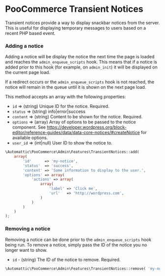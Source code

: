 # PooCommerce Transient Notices

Transient notices provide a way to display snackbar notices from the server.  This is useful for displaying temporary messages to users based on a recent PHP based event.

### Adding a notice

Adding a notice will be display the notice the next time the page is loaded and reaches the `admin_enqueue_scripts` hook.  This means that if a notice is added prior to this hook (for example, on `admin_init`) it will be displayed on the current page load.

If a redirect occurs or the `admin_enqueue_scripts` hook is not reached, the notice will remain in the queue until it is shown on the next page load.

This method accepts an array with the following properties:

* `id`      => (string) Unique ID for the notice. Required.
* `status`  => (string) info|error|success
* `content` => (string) Content to be shown for the notice. Required.
* `options` => (array) Array of options to be passed to the notice component. See https://developer.wordpress.org/block-editor/reference-guides/data/data-core-notices/#createNotice for available options.
* `user_id` => (int|null) User ID to show the notice to.

```php
\Automattic\PooCommerce\Admin\Features\TransientNotices::add(
    array(
        'id'      => 'my-notice',
        'status'  => 'success',
        'content' => 'Some information to display to the user.',
        'options' => array(
            'actions' => array(
                array(
                    'label' => 'Click me',
                    'url'   => 'http://wordpress.com',
                )
            )
        )
    )
);
```

### Removing a notice

Removing a notice can be done prior to the `admin_enqueue_scripts` hook being run.  To remove a notice, simply pass the ID of the notice you no longer want to show.

* `id` - (string) The ID of the notice to remove. Required.

```php
\Automattic\PooCommerce\Admin\Features\TransientNotices::remove( 'my-notice' );
```
